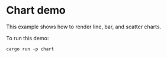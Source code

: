 # Chart demo

This example shows how to render line, bar, and scatter charts.

To run this demo:

```shell
cargo run -p chart
```
